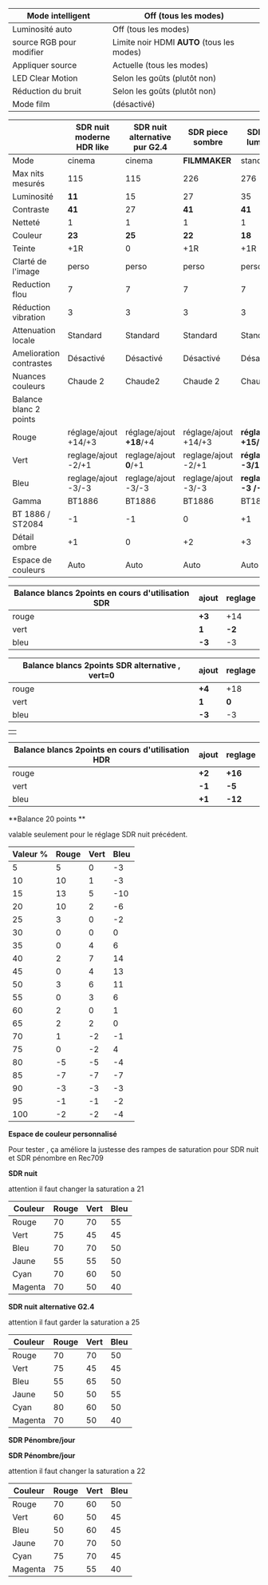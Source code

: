 | Mode intelligent         | Off (tous les modes)                        |
| ------------------------ | ------------------------------------------- |
| Luminosité auto          | Off (tous les modes)                        |
| source RGB pour modifier | Limite noir HDMI  **AUTO** (tous les modes) |
| Appliquer source         | Actuelle (tous les modes)                   |
| LED Clear Motion         | Selon les goûts (plutôt non)                |
| Réduction du bruit       | Selon les goûts (plutôt non)                |
| Mode film                | (désactivé)                                 |


|                         | SDR nuit moderne HDR like | SDR nuit    alternative pur G2.4 | SDR piece sombre     | SDR piece lumineuse      | SDR jour jeux/sport | HDR film nuit        | HDR  film jour Maximum | HDR film jour  penombre | SDR PS4 jour jeux        |
| ----------------------- | ------------------------- | -------------------------------- | -------------------- | ------------------------ | ------------------- | -------------------- | ---------------------- | ----------------------- | ------------------------ |
| Mode                    | cinema                    | cinema                           | **FILMMAKER**        | standard                 | **naturel**         | cinema               | FILMMAKER              | FILMMAKER               | standard                 |
| Max nits mesurés        | 115                       | 115                              | 226                  | 276                      | x                   | 50%/100% **100/450** | 50%/100% **254/1016**  | 50%/100% **195/854**    | x                        |
| Luminosité              | **11**                    | 15                               | 27                   | 35                       | 40                  | **24**               | **50**                 | **44**                  | 35                       |
| Contraste               | **41**                    | 27                               | **41**               | **41**                   | 45                  | **26**               | **38**                 | **33**                  | 40                       |
| Netteté                 | 1                         | 1                                | 1                    | 1                        | 1                   | 0                    | 0                      | 0                       | 1                        |
| Couleur                 | **23**                    | **25**                           | **22**               | **18**                   | **15**              | **30**               | **26**                 | **27**                  | **18**                   |
| Teinte                  | +1R                       | 0                                | +1R                  | +1R                      | +1R                 | +1R                  | +1R                    | +1R                     | +1R                      |
| Clarté de l'image       | perso                     | perso                            | perso                | perso                    | perso/desactivé     | perso                | perso                  | perso                   | **auto**                 |
| Reduction flou          | 7                         | 7                                | 7                    | 7                        | **10**              | 7                    | 7                      | 7                       |                          |
| Réduction vibration     | 3                         | 3                                | 3                    | 3                        | **5**               | 3                    | 3                      | 3                       |                          |
| Attenuation locale      | Standard                  | Standard                         | Standard             | Standard                 | Standard            | **standard**         | **standard**           | **standard**            | Standard                 |
| Amelioration contrastes | Désactivé                 | Désactivé                        | Désactivé            | Désactivé                | Désactivé           | **eleve**            | **bas**                | **bas**                 | Désactivé                |
| Nuances couleurs        | Chaude 2                  | Chaude2                          | Chaude 2             | Chaude 2                 | Chaude 2            | Chaude 2             | Chaude 2               | Chaude 2                | Chaude 2                 |
| Balance blanc 2 points  |                           |                                  |                      |                          |                     |                      |                        |                         |                          |
| Rouge                   | réglage/ajout +14/+3      | réglage/ajout **+18**/+4         | réglage/ajout +14/+3 | **réglage/ajout +15/+2** |                     | réglage/ajout +16/+2 | réglage/ajout +16/+2   | réglage/ajout +16/+2    | **réglage/ajout +15/+2** |
| Vert                    | reglage/ajout -2/+1       | reglage/ajout **0**/+1           | reglage/ajout -2/+1  | **réglage/ajout -3/1**   |                     | réglage/ajout -5/-1  | réglage/ajout -5/-1    | réglage/ajout -5/-1     | **réglage/ajout -3/1**   |
| Bleu                    | reglage/ajout -3/-3       | reglage/ajout -3/-3              | reglage/ajout -3/-3  | **reglage/ajout -3 /-3** |                     | réglage/ajout -12/+1 | réglage/ajout -12/+1   | réglage/ajout -12/+1    | **reglage/ajout 0 /-3**  |
| Gamma                   | BT1886                    | BT1886                           | BT1886               | BT1886                   | BT1886              | ST2084               | ST2084                 | ST2084                  | BT1886                   |
| BT 1886 / ST2084        | -1                        | -1                               | 0                    | +1                       | 0                   | **-3**               | **-2**                 | **-2**                  | 0                        |
| Détail ombre            | +1                        | 0                                | +2                   | +3                       | 0                   | **-1**               | **+1**                 | **0**                   | 0                        |
| Espace de couleurs      | Auto                      | Auto                             | Auto                 | Auto                     | Natif grisé         | **auto**             | **auto**               | auto                    | **auto**                 |



| Balance blancs 2points en cours d'utilisation SDR | ajout  | reglage |
| ------------------------------------------------- | ------ | ------- |
| rouge                                             | **+3** | +14     |
| vert                                              | **1**  | **-2**  |
| bleu                                              | **-3** | -3      |



| Balance blancs 2points  SDR alternative , vert=0 | ajout  | reglage |
| ------------------------------------------------ | ------ | ------- |
| rouge                                            | **+4** | +18     |
| vert                                             | **1**  | **0**   |
| bleu                                             | **-3** | -3      |

|      |
| ---- |
|      |

| Balance blancs 2points en cours d'utilisation HDR | ajout  | reglage |
| ------------------------------------------------- | ------ | ------- |
| rouge                                             | **+2** | **+16** |
| vert                                              | **-1** | **-5**  |
| bleu                                              | **+1** | **-12** |

**Balance 20 points **

valable seulement pour le réglage SDR nuit précédent.

| Valeur % | Rouge | Vert | Bleu |
| -------- | ----- | ---- | ---- |
| 5        | 5     | 0    | -3   |
| 10       | 10    | 1    | -3   |
| 15       | 13    | 5    | -10  |
| 20       | 10    | 2    | -6   |
| 25       | 3     | 0    | -2   |
| 30       | 0     | 0    | 0    |
| 35       | 0     | 4    | 6    |
| 40       | 2     | 7    | 14   |
| 45       | 0     | 4    | 13   |
| 50       | 3     | 6    | 11   |
| 55       | 0     | 3    | 6    |
| 60       | 2     | 0    | 1    |
| 65       | 2     | 2    | 0    |
| 70       | 1     | -2   | -1   |
| 75       | 0     | -2   | 4    |
| 80       | -5    | -5   | -4   |
| 85       | -7    | -7   | -7   |
| 90       | -3    | -3   | -3   |
| 95       | -1    | -1   | -2   |
| 100      | -2    | -2   | -4   |

**Espace de couleur personnalisé**

Pour tester , ça améliore la justesse des rampes de saturation pour SDR nuit et SDR pénombre en Rec709

**SDR nuit**

attention il faut changer la saturation a 21 

| Couleur | Rouge | Vert | Bleu |
| ------- | ----- | ---- | ---- |
| Rouge   | 70    | 70   | 55   |
| Vert    | 75    | 45   | 45   |
| Bleu    | 70    | 70   | 50   |
| Jaune   | 55    | 55   | 50   |
| Cyan    | 70    | 60   | 50   |
| Magenta | 70    | 50   | 40   |

**SDR nuit** **alternative G2.4**

attention il faut garder la saturation a 25

| Couleur | Rouge | Vert | Bleu |
| ------- | ----- | ---- | ---- |
| Rouge   | 70    | 70   | 50   |
| Vert    | 75    | 45   | 45   |
| Bleu    | 55    | 65   | 50   |
| Jaune   | 50    | 50   | 55   |
| Cyan    | 80    | 60   | 50   |
| Magenta | 70    | 50   | 40   |

**SDR Pénombre/jour**



**SDR Pénombre/jour**

attention il faut changer la saturation a 22 

| Couleur | Rouge | Vert | Bleu |
| ------- | ----- | ---- | ---- |
| Rouge   | 70    | 60   | 50   |
| Vert    | 60    | 50   | 45   |
| Bleu    | 50    | 60   | 45   |
| Jaune   | 70    | 70   | 50   |
| Cyan    | 75    | 70   | 45   |
| Magenta | 75    | 55   | 40   |

